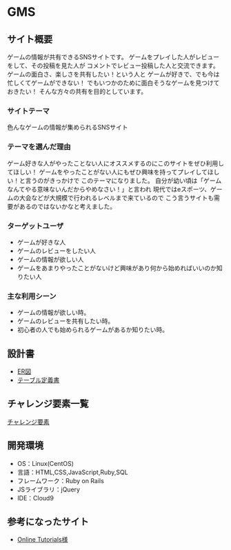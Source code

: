 # GMS

## サイト概要
ゲームの情報が共有できるSNSサイトです。
ゲームをプレイした人がレビューをして、その投稿を見た人が
コメントでレビュー投稿した人と交流できます。
ゲームの面白さ、楽しさを共有したい！という人と
ゲームが好きで、でも今は忙しくてゲームができない！
でもいつかのために面白そうなゲームを見つけておきたい！
そんな方々の共有を目的としています。

### サイトテーマ
色んなゲームの情報が集められるSNSサイト

### テーマを選んだ理由

ゲーム好きな人がやったことない人にオススメするのにこのサイトをぜひ利用してほしい！
ゲームをやったことがない人にもぜひ興味を持ってプレイしてほしい！と言うのがきっかけで
このテーマになりました。
自分が幼い頃は「ゲームなんてやる意味ないんだからやめなさい！」と言われ
現代ではeスポーツ、ゲームの大会などが大規模で行われるレベルまで来ているので
こう言うサイトも需要があるのではないかなと考えました。


### ターゲットユーザ
- ゲームが好きな人
- ゲームのレビューをしたい人
- ゲームの情報が欲しい人
- ゲームをあまりやったことがないけど興味があり何から始めればいいのか知りたい人

### 主な利用シーン
- ゲームの情報が欲しい時。
- ゲームのレビューを共有したい時。
- 初心者の人でも始められるゲームがあるか知りたい時。

## 設計書
- [ER図](https://docs.google.com/spreadsheets/d/1u98mboqe5V-EKDfiM9R-tCOlZBxZsVEy02uJhdK7hGs/edit#gid=856357510)
- [テーブル定義書](https://app.diagrams.net/#G1G_cxDBO6vPljsFdVmmnDQr_okuIycZ2R)


## チャレンジ要素一覧
[チャレンジ要素](https://docs.google.com/spreadsheets/d/1919nOuIIJKoRVtUPZWjbwPMxBIQki-DnLUec0ft2EHE/edit#gid=0)

## 開発環境
- OS：Linux(CentOS)
- 言語：HTML,CSS,JavaScript,Ruby,SQL
- フレームワーク：Ruby on Rails
- JSライブラリ：jQuery
- IDE：Cloud9


## 参考になったサイト
- [Online Tutorials様](https://www.youtube.com/c/OnlineTutorials4Designers)